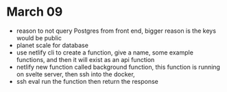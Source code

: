# March 09

- reason to not query Postgres from front end, bigger reason is the keys would be public 
- planet scale for database
- use netlify cli to create a function, give a name, some example functions, and then it will exist as an api function
- netlify new function called background function, this function is running on svelte server, then ssh into the docker, 
- ssh eval run the function then return the response